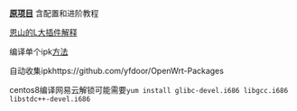 **[原项目](https://github.com/P3TERX/Actions-OpenWrt)** 含配置和进阶教程

[恩山的L大插件解释](https://www.right.com.cn/forum/thread-344825-1-1.html)

编译单个ipk[方法]()

自动收集ipkhttps://github.com/yfdoor/OpenWrt-Packages

centos8编译网易云解锁可能需要`yum install glibc-devel.i686 libgcc.i686 libstdc++-devel.i686`
